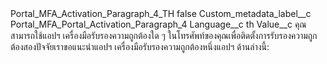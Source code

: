 <?xml version="1.0" encoding="UTF-8"?>
<CustomMetadata xmlns="http://soap.sforce.com/2006/04/metadata" xmlns:xsi="http://www.w3.org/2001/XMLSchema-instance" xmlns:xsd="http://www.w3.org/2001/XMLSchema">
    <label>Portal_MFA_Activation_Paragraph_4_TH</label>
    <protected>false</protected>
    <values>
        <field>Custom_metadata_label__c</field>
        <value xsi:type="xsd:string">Portal_MFA_Portal_Activation_Paragraph_4</value>
    </values>
    <values>
        <field>Language__c</field>
        <value xsi:type="xsd:string">th</value>
    </values>
    <values>
        <field>Value__c</field>
        <value xsi:type="xsd:string">คุณสามารถใช้แอปฯ เครื่องมือรับรองความถูกต้องใด ๆ ในโทรศัพท์ของคุณเพื่อติดตั้งการรับรองความถูกต้องสองปัจจัยเราขอแนะนำแอปฯ เครื่องมือรับรองความถูกต้องหนึ่งแอปฯ ด้านล่างนี้:</value>
    </values>
</CustomMetadata>
